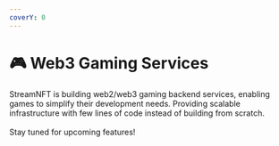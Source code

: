 ```yaml
---
coverY: 0
---
```


# 🎮 Web3 Gaming Services

StreamNFT is building web2/web3 gaming backend services, enabling games to simplify their development needs. Providing scalable infrastructure with few lines of code instead of building from scratch.\
\
Stay tuned for upcoming features!
